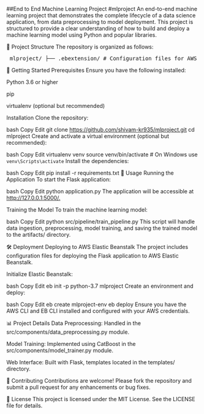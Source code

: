 ##End to End Machine Learning Project
#mlproject
An end-to-end machine learning project that demonstrates the complete lifecycle of a data science application, from data preprocessing to model deployment. This project is structured to provide a clear understanding of how to build and deploy a machine learning model using Python and popular libraries.​

📁 Project Structure
The repository is organized as follows:​



<pre> mlproject/ ├── .ebextension/ # Configuration files for AWS Elastic Beanstalk deployment ├── artifacts/ # Directory to store artifacts like trained models ├── catboost_info/ # Logs and information from CatBoost training ├── notebook/ # Jupyter notebooks for exploratory data analysis ├── src/ # Source code for the project │ ├── __init__.py │ ├── components/ # Modules for data ingestion, model training │ ├── pipeline/ # Scripts to run training/inference pipelines │ ├── utils/ # Helper functions and utilities │ └── ... # Other logic ├── templates/ # HTML templates for the Flask web app ├── application.py # Flask application entry point ├── requirements.txt # Python dependencies ├── setup.py # Setup script for packaging ├── .gitignore # Files/directories to ignore in Git └── README.md # Project documentation </pre>


🚀 Getting Started
Prerequisites
Ensure you have the following installed:​

Python 3.6 or higher​

pip​

virtualenv (optional but recommended)​

Installation
Clone the repository:

bash
Copy
Edit
git clone https://github.com/shivam-kr935/mlproject.git
cd mlproject
Create and activate a virtual environment (optional but recommended):

bash
Copy
Edit
virtualenv venv
source venv/bin/activate  # On Windows use `venv\Scripts\activate`
Install the dependencies:

bash
Copy
Edit
pip install -r requirements.txt
🧪 Usage
Running the Application
To start the Flask application:​

bash
Copy
Edit
python application.py
The application will be accessible at http://127.0.0.1:5000/.​

Training the Model
To train the machine learning model:​

bash
Copy
Edit
python src/pipeline/train_pipeline.py
This script will handle data ingestion, preprocessing, model training, and saving the trained model to the artifacts/ directory.​

🛠️ Deployment
Deploying to AWS Elastic Beanstalk
The project includes configuration files for deploying the Flask application to AWS Elastic Beanstalk.​

Initialize Elastic Beanstalk:

bash
Copy
Edit
eb init -p python-3.7 mlproject
Create an environment and deploy:

bash
Copy
Edit
eb create mlproject-env
eb deploy
Ensure you have the AWS CLI and EB CLI installed and configured with your AWS credentials.​

📊 Project Details
Data Preprocessing: Handled in the src/components/data_preprocessing.py module.​

Model Training: Implemented using CatBoost in the src/components/model_trainer.py module.​

Web Interface: Built with Flask, templates located in the templates/ directory.​

🤝 Contributing
Contributions are welcome! Please fork the repository and submit a pull request for any enhancements or bug fixes.​

📄 License
This project is licensed under the MIT License. See the LICENSE file for details.​
